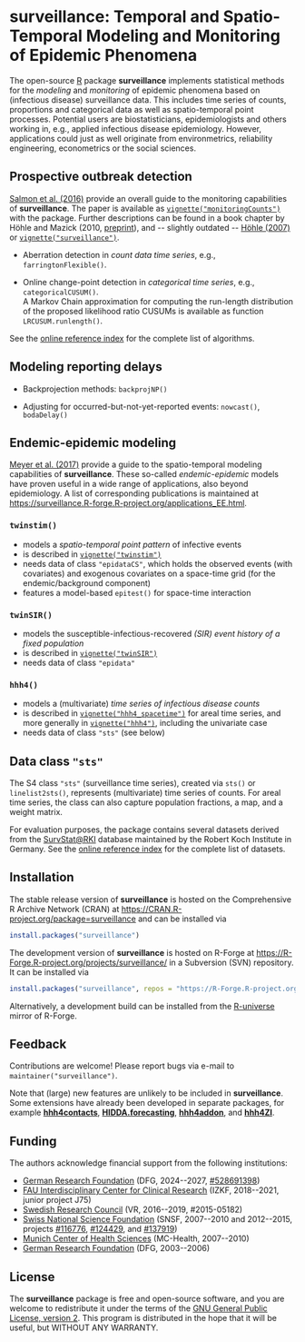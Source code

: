 # surveillance: Temporal and Spatio-Temporal Modeling and Monitoring of Epidemic Phenomena

The open-source [R](https://www.R-project.org/) package **surveillance**
implements statistical methods for the *modeling* and *monitoring* of
epidemic phenomena based on (infectious disease) surveillance data.
This includes time series of counts, proportions and
categorical data as well as spatio-temporal point processes.
Potential users are biostatisticians, epidemiologists and others working in,
e.g., applied infectious disease epidemiology. However, applications could just
as well originate from environmetrics, reliability engineering, econometrics or
the social sciences.


## Prospective outbreak detection

[Salmon et al. (2016)](https://doi.org/10.18637/jss.v070.i10)
provide an overall guide to the monitoring capabilities of **surveillance**.
The paper is available as
[`vignette("monitoringCounts")`](https://CRAN.R-project.org/package=surveillance/vignettes/monitoringCounts.pdf)
with the package.
Further descriptions can be found in a book chapter by
H&ouml;hle and Mazick (2010,
[preprint](https://staff.math.su.se/hoehle/pubs/hoehle_mazick2009-preprint.pdf)),
and -- slightly outdated --
[H&ouml;hle (2007)](https://doi.org/10.1007/s00180-007-0074-8) or
[`vignette("surveillance")`](https://CRAN.R-project.org/package=surveillance/vignettes/surveillance.pdf).

- Aberration detection in *count data time series*,
  e.g., `farringtonFlexible()`.

- Online change-point detection in *categorical time series*,
  e.g., `categoricalCUSUM()`.\
  A Markov Chain approximation for computing the run-length distribution of the
  proposed likelihood ratio CUSUMs is available as function `LRCUSUM.runlength()`.

See the
[online reference index](https://surveillance.R-forge.R-project.org/pkgdown/reference/index.html#prospective-outbreak-detection)
for the complete list of algorithms.


## Modeling reporting delays

- Backprojection methods: `backprojNP()`

- Adjusting for occurred-but-not-yet-reported events: `nowcast()`, `bodaDelay()`

<!--
These methods have also been used for COVID-19 surveillance, for example:

- [*Analysis of the early COVID-19 epidemic curve in Germany by regression models
  with change points*](https://doi.org/10.1017/S0950268821000558)

- [*Nowcasting the COVID-19 pandemic in Bavaria*](https://doi.org/10.1002/bimj.202000112)
-->


## Endemic-epidemic modeling

[Meyer et al. (2017)](https://doi.org/10.18637/jss.v077.i11) provide a
guide to the spatio-temporal modeling capabilities of **surveillance**.
These so-called *endemic-epidemic* models have proven useful in a wide
range of applications, also beyond epidemiology.
A list of corresponding publications is maintained at
<https://surveillance.R-forge.R-project.org/applications_EE.html>.

### `twinstim()`
- models a *spatio-temporal point pattern* of infective events
- is described in
  [`vignette("twinstim")`](https://CRAN.R-project.org/package=surveillance/vignettes/twinstim.pdf)
- needs data of class `"epidataCS"`, which
  holds the observed events (with covariates) and exogenous covariates on a
  space-time grid (for the endemic/background component)
- features a model-based `epitest()` for space-time interaction
    
### `twinSIR()`
- models the susceptible-infectious-recovered
  *(SIR) event history of a fixed population*
- is described in
  [`vignette("twinSIR")`](https://CRAN.R-project.org/package=surveillance/vignettes/twinSIR.pdf)
- needs data of class `"epidata"`

### `hhh4()`
- models a (multivariate) *time series of infectious disease counts*
- is described in
  [`vignette("hhh4_spacetime")`](https://CRAN.R-project.org/package=surveillance/vignettes/hhh4_spacetime.pdf)
  for areal time series, and more generally in
  [`vignette("hhh4")`](https://CRAN.R-project.org/package=surveillance/vignettes/hhh4.pdf),
  including the univariate case
- needs data of class `"sts"` (see below)


## Data class `"sts"`

The S4 class `"sts"` (surveillance time series), created via `sts()` or
`linelist2sts()`, represents (multivariate) time series of counts.
For areal time series, the class can also capture population fractions, a map,
and a weight matrix.

For evaluation purposes, the package contains several datasets derived from the
[SurvStat@RKI](https://survstat.rki.de/) database maintained by the Robert Koch
Institute in Germany.
See the [online reference index](https://surveillance.R-forge.R-project.org/pkgdown/reference/index.html#datasets)
for the complete list of datasets.


## Installation

The stable release version of **surveillance** is hosted on the
Comprehensive R Archive Network (CRAN) at
<https://CRAN.R-project.org/package=surveillance>
and can be installed via

```R
install.packages("surveillance")
```

The development version of **surveillance** is hosted on R-Forge at
<https://R-Forge.R-project.org/projects/surveillance/> in a Subversion
(SVN) repository. It can be installed via

```R
install.packages("surveillance", repos = "https://R-Forge.R-project.org")
```

Alternatively, a development build can be installed from the
[R-universe](https://r-forge.r-universe.dev/surveillance) mirror of R-Forge.


## Feedback

Contributions are welcome!
Please report bugs via e-mail to `maintainer("surveillance")`.

Note that (large) new features are unlikely to be included in **surveillance**.
Some extensions have already been developed in separate packages, for example
[**hhh4contacts**](https://CRAN.R-project.org/package=hhh4contacts),
[**HIDDA.forecasting**](https://hidda.github.io/forecasting/),
[**hhh4addon**](https://github.com/jbracher/hhh4addon),
and [**hhh4ZI**](https://github.com/Junyi-L/hhh4ZI).


## Funding

The authors acknowledge financial support from the following institutions:

- [German Research Foundation](https://www.dfg.de/en/)
  (DFG, 2024--2027, [#528691398](https://gepris.dfg.de/gepris/projekt/528691398?language=en))
- [FAU Interdisciplinary Center for Clinical Research](https://www.izkf.med.fau.de/en/)
  (IZKF, 2018--2021, junior project J75)
- [Swedish Research Council](https://www.vr.se/english.html)
  (VR, 2016--2019, #2015-05182)
- [Swiss National Science Foundation](https://www.snf.ch/en/)
  (SNSF, 2007--2010 and 2012--2015, projects
  [#116776](https://data.snf.ch/grants/grant/116776),
  [#124429](https://data.snf.ch/grants/grant/124429), and
  [#137919](https://data.snf.ch/grants/grant/137919))
- [Munich Center of Health Sciences](https://www.en.mc-health.uni-muenchen.de/)
  (MC-Health, 2007--2010)
- [German Research Foundation](https://www.dfg.de/en/) (DFG, 2003--2006)


## License

The **surveillance** package is free and open-source software,
and you are welcome to redistribute it under the terms of the
[GNU General Public License, version 2](https://www.gnu.org/licenses/gpl-2.0.html).
This program is distributed in the hope that it will be useful,
but WITHOUT ANY WARRANTY.
